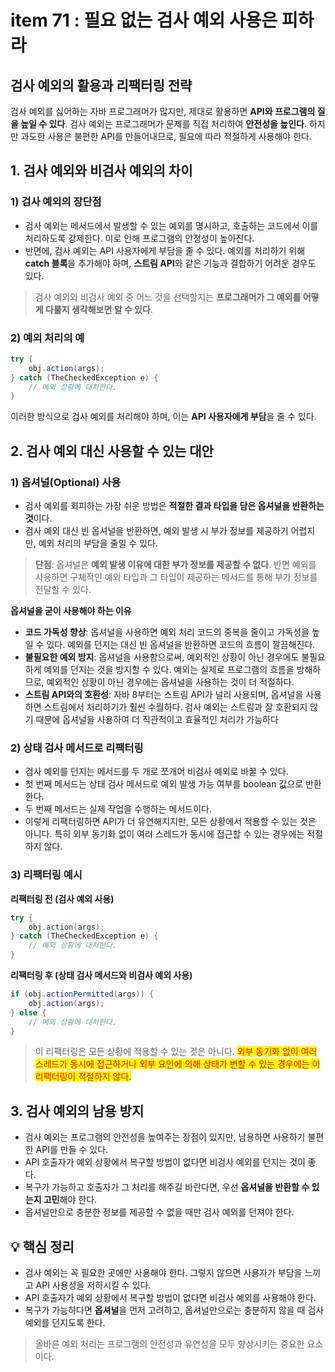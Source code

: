 # item 71 : 필요 없는 검사 예외 사용은 피하라

## 검사 예외의 활용과 리팩터링 전략

검사 예외를 싫어하는 자바 프로그래머가 많지만, 제대로 활용하면 **API와 프로그램의 질을 높일 수 있다**. 검사 예외는 프로그래머가 문제를 직접 처리하여 **안전성을 높인다**. 하지만 과도한 사용은 불편한 API를 만들어내므로, 필요에 따라 적절하게 사용해야 한다.

## 1. 검사 예외와 비검사 예외의 차이

### 1) 검사 예외의 장단점

* 검사 예외는 메서드에서 발생할 수 있는 예외를 명시하고, 호출하는 코드에서 이를 처리하도록 강제한다. 이로 인해 프로그램의 안정성이 높아진다.
* 반면에, 검사 예외는 API 사용자에게 부담을 줄 수 있다. 예외를 처리하기 위해 **catch 블록**을 추가해야 하며, **스트림 API**와 같은 기능과 결합하기 어려운 경우도 있다.

> 검사 예외와 비검사 예외 중 어느 것을 선택할지는 **프로그래머가 그 예외를 어떻게 다룰지 생각해보면 알 수 있다**.

### 2) 예외 처리의 예

```java
try {
    obj.action(args);
} catch (TheCheckedException e) {
    // 예외 상황에 대처한다.
}
```

이러한 방식으로 검사 예외를 처리해야 하며, 이는 **API 사용자에게 부담**을 줄 수 있다.

## &#x20;2. 검사 예외 대신 사용할 수 있는 대안

### 1) 옵셔널(Optional) 사용

* 검사 예외를 회피하는 가장 쉬운 방법은 **적절한 결과 타입을 담은 옵셔널을 반환하는 것**이다.
* 검사 예외 대신 빈 옵셔널을 반환하면, 예외 발생 시 부가 정보를 제공하기 어렵지만, 예외 처리의 부담을 줄일 수 있다.

> **단점**: 옵셔널은 **예외 발생 이유에 대한 부가 정보를 제공할 수 없다**. 반면 예외를 사용하면 구체적인 예외 타입과 그 타입이 제공하는 메서드를 통해 부가 정보를 전달할 수 있다.

**옵셔널을 굳이 사용해야 하는 이유**

* **코드 가독성 향상**: 옵셔널을 사용하면 예외 처리 코드의 중복을 줄이고 가독성을 높일 수 있다. 예외를 던지는 대신 빈 옵셔널을 반환하면 코드의 흐름이 깔끔해진다.
* **불필요한 예외 방지**: 옵셔널을 사용함으로써, 예외적인 상황이 아닌 경우에도 불필요하게 예외를 던지는 것을 방지할 수 있다. 예외는 실제로 프로그램의 흐름을 방해하므로, 예외적인 상황이 아닌 경우에는 옵셔널을 사용하는 것이 더 적절하다.
* **스트림 API와의 호환성**: 자바 8부터는 스트림 API가 널리 사용되며, 옵셔널을 사용하면 스트림에서 처리하기가 훨씬 수월하다. 검사 예외는 스트림과 잘 호환되지 않기 때문에 옵셔널을 사용하여 더 직관적이고 효율적인 처리가 가능하다

### 2) 상태 검사 메서드로 리팩터링

* 검사 예외를 던지는 메서드를 두 개로 쪼개어 비검사 예외로 바꿀 수 있다.
* 첫 번째 메서드는 상태 검사 메서드로 예외 발생 가능 여부를 boolean 값으로 반환한다.
* 두 번째 메서드는 실제 작업을 수행하는 메서드이다.
* 이렇게 리팩터링하면 API가 더 유연해지지만, 모든 상황에서 적용할 수 있는 것은 아니다. 특히 외부 동기화 없이 여러 스레드가 동시에 접근할 수 있는 경우에는 적절하지 않다.

### 3) 리팩터링 예시

**리팩터링 전 (검사 예외 사용)**

```java
try {
    obj.action(args);
} catch (TheCheckedException e) {
    // 예외 상황에 대처한다.
}
```

**리팩터링 후 (상태 검사 메서드와 비검사 예외 사용)**

```java
if (obj.actionPermitted(args)) {
    obj.action(args);
} else {
    // 예외 상황에 대처한다.
}
```

> 이 리팩터링은 모든 상황에 적용할 수 있는 것은 아니다. <mark style="color:red;">외부 동기화 없이 여러 스레드가 동시에 접근하거나 외부 요인에 의해 상태가 변할 수 있는 경우에는 이 리팩터링이 적절하지 않다.</mark>

## 3. 검사 예외의 남용 방지

* 검사 예외는 프로그램의 안전성을 높여주는 장점이 있지만, 남용하면 사용하기 불편한 API를 만들 수 있다.
* API 호출자가 예외 상황에서 복구할 방법이 없다면 비검사 예외를 던지는 것이 좋다.
* 복구가 가능하고 호출자가 그 처리를 해주길 바란다면, 우선 **옵셔널을 반환할 수 있는지 고민**해야 한다.
* 옵셔널만으로 충분한 정보를 제공할 수 없을 때만 검사 예외를 던져야 한다.

## 💡 핵심 정리

* 검사 예외는 꼭 필요한 곳에만 사용해야 한다. 그렇지 않으면 사용자가 부담을 느끼고 API 사용성을 저하시킬 수 있다.
* API 호출자가 예외 상황에서 복구할 방법이 없다면 비검사 예외를 사용해야 한다.
* 복구가 가능하다면 **옵셔널**을 먼저 고려하고, 옵셔널만으로는 충분하지 않을 때 검사 예외를 던지도록 한다.

> 올바른 예외 처리는 프로그램의 안전성과 유연성을 모두 향상시키는 중요한 요소이다.

